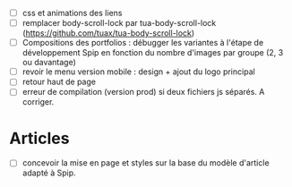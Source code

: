- [ ] css et animations des liens
- [ ] remplacer body-scroll-lock par tua-body-scroll-lock (https://github.com/tuax/tua-body-scroll-lock)
- [ ] Compositions des portfolios : débugger les variantes à l'étape de développement Spip en fonction du nombre d'images par groupe (2, 3 ou davantage)
- [ ] revoir le menu version mobile : design + ajout du logo principal
- [ ] retour haut de page
- [ ] erreur de compilation (version prod) si deux fichiers js séparés. A corriger.

# Articles

- [ ] concevoir la mise en page et styles sur la base du modèle d'article adapté à Spip.
